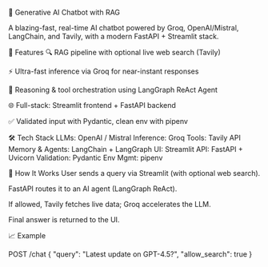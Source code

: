 🧠 Generative AI Chatbot with RAG

A blazing-fast, real-time AI chatbot powered by Groq, OpenAI/Mistral, LangChain, and Tavily, with a modern FastAPI + Streamlit stack.

🚀 Features
🔍 RAG pipeline with optional live web search (Tavily)

⚡ Ultra-fast inference via Groq for near-instant responses

🧠 Reasoning & tool orchestration using LangGraph ReAct Agent

🌐 Full-stack: Streamlit frontend + FastAPI backend

✅ Validated input with Pydantic, clean env with pipenv

🛠️ Tech Stack
LLMs: OpenAI / Mistral
Inference: Groq
Tools: Tavily API
Memory & Agents: LangChain + LangGraph
UI: Streamlit
API: FastAPI + Uvicorn
Validation: Pydantic
Env Mgmt: pipenv

📌 How It Works
User sends a query via Streamlit (with optional web search).

FastAPI routes it to an AI agent (LangGraph ReAct).

If allowed, Tavily fetches live data; Groq accelerates the LLM.

Final answer is returned to the UI.

📈 Example

POST /chat
{
  "query": "Latest update on GPT-4.5?",
  "allow_search": true
}

